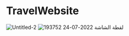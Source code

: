 # TravelWebsite
![Untitled-2](https://user-images.githubusercontent.com/102484194/180658114-64f8a558-b6d6-433e-a7e8-7dac5046850c.png)
![لقطة الشاشة 2022-07-24 193752](https://user-images.githubusercontent.com/102484194/180658317-1488baed-1f56-46a2-8234-2e3e7b522d8c.jpg)
